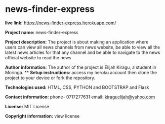 # news-finder-express

**live link:** https://news-finder-express.herokuapp.com/

**Project name:** news-finder-express

**Project description:** The project is about making an application where users can view all news channels from news website, be able to view all the latest news articles for that any channel and be able to navigate to the news official website to read the news

**Author information:** The author of the project is Elijah Kiragu, a student in Moringa.
**
**Setup instructions:** access my heroku account then clone the project to your device or fork the repository.

**Technologies used:** HTML, CSS, PYTHON and  BOOTSTRAP and Flask

**Contact information:** phone- 0717277631 email: kiraguelijah@yahoo.com

**License:** MIT License

**Copyright information:** view license
